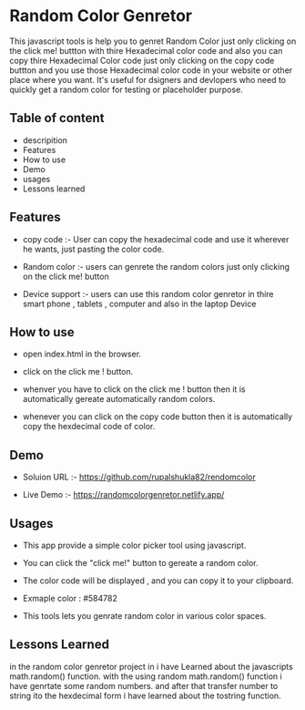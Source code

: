 
# Random Color Genretor 

This javascript tools is help you to genret Random Color just only clicking on the click me! buttton with thire Hexadecimal color code and also you can copy thire Hexadecimal Color code just only clicking on the copy code buttton and you use those Hexadecimal color code in your website or other place where you want. 
It's useful for dsigners and devlopers who need to quickly get a random color for testing or placeholder purpose.

## Table of content 

- descripition 
- Features 
- How to use 
- Demo 
- usages 
- Lessons learned 
## Features

- copy code :- User can copy the hexadecimal code and use it wherever he wants, just pasting the color code.

- Random color :- users can genrete the random colors just only clicking on the click me! button 

- Device support :- users can use this random color genretor in thire smart phone , tablets , computer and also in the laptop Device 


## How to use 

- open index.html in the browser.

- click on the click me ! button.

- whenver you have to click on the click me ! button then it is automatically gereate automatically random colors.

- whenever you can click on the copy code button then it is automatically copy the hexdecimal code of color. 

## Demo

- Soluion URL :- https://github.com/rupalshukla82/rendomcolor

- Live Demo :- https://randomcolorgenretor.netlify.app/

## Usages 

- This app provide a simple color picker tool using javascript.

- You can click the "click me!" button to gereate a random color.

- The color code will be displayed , and you can copy it to your clipboard.

- Exmaple color : #584782

- This tools lets you genrate random color in various color spaces.






## Lessons Learned

in the random color genretor project in i have Learned about the javascripts math.random() function. with the using random math.random() function i have genrtate some random numbers. and after that transfer number to string ito the hexdecimal form i have learned about the tostring function.

